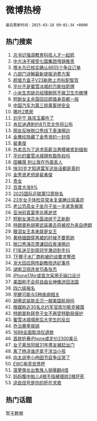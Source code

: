 # 微博热榜

`最后更新时间：2025-03-18 09:01:34 +0800`

## 热门搜索

1. [总书记强调教育科技人才一起抓](https://m.weibo.cn/search?containerid=100103type%3D1%26t%3D10%26q%3D%23%E6%80%BB%E4%B9%A6%E8%AE%B0%E5%BC%BA%E8%B0%83%E6%95%99%E8%82%B2%E7%A7%91%E6%8A%80%E4%BA%BA%E6%89%8D%E4%B8%80%E8%B5%B7%E6%8A%93%23&stream_entry_id=51&isnewpage=1&extparam=seat%3D1%26filter_type%3Drealtimehot%26q%3D%2523%25E6%2580%25BB%25E4%25B9%25A6%25E8%25AE%25B0%25E5%25BC%25BA%25E8%25B0%2583%25E6%2595%2599%25E8%2582%25B2%25E7%25A7%2591%25E6%258A%2580%25E4%25BA%25BA%25E6%2589%258D%25E4%25B8%2580%25E8%25B5%25B7%25E6%258A%2593%2523%26dgr%3D0%26stream_entry_id%3D51%26cate%3D10103%26pos%3D0%26c_type%3D51%26display_time%3D1742259692%26pre_seqid%3D174225969257603202240122)
1. [中方决不接受七国集团甩锅推责](https://m.weibo.cn/search?containerid=100103type%3D1%26t%3D10%26q%3D%23%E4%B8%AD%E6%96%B9%E5%86%B3%E4%B8%8D%E6%8E%A5%E5%8F%97%E4%B8%83%E5%9B%BD%E9%9B%86%E5%9B%A2%E7%94%A9%E9%94%85%E6%8E%A8%E8%B4%A3%23&stream_entry_id=31&isnewpage=1&extparam=seat%3D1%26stream_entry_id%3D31%26flag%3D2%26lcate%3D5001%26pos%3D0%26filter_type%3Drealtimehot%26q%3D%2523%25E4%25B8%25AD%25E6%2596%25B9%25E5%2586%25B3%25E4%25B8%258D%25E6%258E%25A5%25E5%258F%2597%25E4%25B8%2583%25E5%259B%25BD%25E9%259B%2586%25E5%259B%25A2%25E7%2594%25A9%25E9%2594%2585%25E6%258E%25A8%25E8%25B4%25A3%2523%26c_type%3D31%26realpos%3D1%26band_rank%3D1%26cate%3D5001%26dgr%3D0%26display_time%3D1742259692%26pre_seqid%3D174225969257603202240122)
1. [啄木鸟已核实确认8655个争议订单](https://m.weibo.cn/search?containerid=100103type%3D1%26t%3D10%26q%3D%23%E5%95%84%E6%9C%A8%E9%B8%9F%E5%B7%B2%E6%A0%B8%E5%AE%9E%E7%A1%AE%E8%AE%A48655%E4%B8%AA%E4%BA%89%E8%AE%AE%E8%AE%A2%E5%8D%95%23&stream_entry_id=31&isnewpage=1&extparam=seat%3D1%26stream_entry_id%3D31%26flag%3D1%26lcate%3D5001%26pos%3D1%26filter_type%3Drealtimehot%26q%3D%2523%25E5%2595%2584%25E6%259C%25A8%25E9%25B8%259F%25E5%25B7%25B2%25E6%25A0%25B8%25E5%25AE%259E%25E7%25A1%25AE%25E8%25AE%25A48655%25E4%25B8%25AA%25E4%25BA%2589%25E8%25AE%25AE%25E8%25AE%25A2%25E5%258D%2595%2523%26c_type%3D31%26realpos%3D2%26band_rank%3D2%26cate%3D5001%26dgr%3D0%26display_time%3D1742259692%26pre_seqid%3D174225969257603202240122)
1. [六部门详解最新提振消费方案](https://m.weibo.cn/search?containerid=100103type%3D1%26t%3D10%26q%3D%23%E5%85%AD%E9%83%A8%E9%97%A8%E8%AF%A6%E8%A7%A3%E6%9C%80%E6%96%B0%E6%8F%90%E6%8C%AF%E6%B6%88%E8%B4%B9%E6%96%B9%E6%A1%88%23&stream_entry_id=31&isnewpage=1&extparam=seat%3D1%26stream_entry_id%3D31%26flag%3D0%26lcate%3D5001%26pos%3D2%26filter_type%3Drealtimehot%26q%3D%2523%25E5%2585%25AD%25E9%2583%25A8%25E9%2597%25A8%25E8%25AF%25A6%25E8%25A7%25A3%25E6%259C%2580%25E6%2596%25B0%25E6%258F%2590%25E6%258C%25AF%25E6%25B6%2588%25E8%25B4%25B9%25E6%2596%25B9%25E6%25A1%2588%2523%26c_type%3D31%26realpos%3D3%26band_rank%3D3%26cate%3D5001%26dgr%3D0%26display_time%3D1742259692%26pre_seqid%3D174225969257603202240122)
1. [颜值方盒子V23新款上市标配智驾](https://m.weibo.cn/search?containerid=100103type%3D1%26t%3D10%26q%3D%23%E9%A2%9C%E5%80%BC%E6%96%B9%E7%9B%92%E5%AD%90V23%E6%96%B0%E6%AC%BE%E4%B8%8A%E5%B8%82%E6%A0%87%E9%85%8D%E6%99%BA%E9%A9%BE%23&stream_entry_id=31&isnewpage=1&extparam=seat%3D1%26topic_ad%3D1%26stream_entry_id%3D31%26is_ad_pos%3D1%26lcate%3D5001%26pos%3D3%26filter_type%3Drealtimehot%26q%3D%2523%25E9%25A2%259C%25E5%2580%25BC%25E6%2596%25B9%25E7%259B%2592%25E5%25AD%2590V23%25E6%2596%25B0%25E6%25AC%25BE%25E4%25B8%258A%25E5%25B8%2582%25E6%25A0%2587%25E9%2585%258D%25E6%2599%25BA%25E9%25A9%25BE%2523%26dgr%3D0%26band_rank%3D4%26adid%3D279319%26cate%3D5001%26c_type%3D31%26display_time%3D1742259692%26pre_seqid%3D174225969257603202240122)
1. [平价不是蜜雪冰城的万能挡箭牌](https://m.weibo.cn/search?containerid=100103type%3D1%26t%3D10%26q%3D%23%E5%B9%B3%E4%BB%B7%E4%B8%8D%E6%98%AF%E8%9C%9C%E9%9B%AA%E5%86%B0%E5%9F%8E%E7%9A%84%E4%B8%87%E8%83%BD%E6%8C%A1%E7%AE%AD%E7%89%8C%23&stream_entry_id=31&isnewpage=1&extparam=seat%3D1%26stream_entry_id%3D31%26flag%3D0%26lcate%3D5001%26pos%3D4%26filter_type%3Drealtimehot%26q%3D%2523%25E5%25B9%25B3%25E4%25BB%25B7%25E4%25B8%258D%25E6%2598%25AF%25E8%259C%259C%25E9%259B%25AA%25E5%2586%25B0%25E5%259F%258E%25E7%259A%2584%25E4%25B8%2587%25E8%2583%25BD%25E6%258C%25A1%25E7%25AE%25AD%25E7%2589%258C%2523%26c_type%3D31%26realpos%3D4%26band_rank%3D4%26cate%3D5001%26dgr%3D0%26display_time%3D1742259692%26pre_seqid%3D174225969257603202240122)
1. [小米生态链总经理删除不做卫生巾微博](https://m.weibo.cn/search?containerid=100103type%3D1%26t%3D10%26q%3D%23%E5%B0%8F%E7%B1%B3%E7%94%9F%E6%80%81%E9%93%BE%E6%80%BB%E7%BB%8F%E7%90%86%E5%88%A0%E9%99%A4%E4%B8%8D%E5%81%9A%E5%8D%AB%E7%94%9F%E5%B7%BE%E5%BE%AE%E5%8D%9A%23&stream_entry_id=31&isnewpage=1&extparam=seat%3D1%26stream_entry_id%3D31%26flag%3D1%26lcate%3D5001%26pos%3D5%26filter_type%3Drealtimehot%26q%3D%2523%25E5%25B0%258F%25E7%25B1%25B3%25E7%2594%259F%25E6%2580%2581%25E9%2593%25BE%25E6%2580%25BB%25E7%25BB%258F%25E7%2590%2586%25E5%2588%25A0%25E9%2599%25A4%25E4%25B8%258D%25E5%2581%259A%25E5%258D%25AB%25E7%2594%259F%25E5%25B7%25BE%25E5%25BE%25AE%25E5%258D%259A%2523%26c_type%3D31%26realpos%3D5%26band_rank%3D5%26cate%3D5001%26dgr%3D0%26display_time%3D1742259692%26pre_seqid%3D174225969257603202240122)
1. [短剧女主余茵回应颜值身高都一般](https://m.weibo.cn/search?containerid=100103type%3D1%26t%3D10%26q%3D%23%E7%9F%AD%E5%89%A7%E5%A5%B3%E4%B8%BB%E4%BD%99%E8%8C%B5%E5%9B%9E%E5%BA%94%E9%A2%9C%E5%80%BC%E8%BA%AB%E9%AB%98%E9%83%BD%E4%B8%80%E8%88%AC%23&stream_entry_id=31&isnewpage=1&extparam=seat%3D1%26stream_entry_id%3D31%26flag%3D0%26lcate%3D5001%26pos%3D6%26filter_type%3Drealtimehot%26q%3D%2523%25E7%259F%25AD%25E5%2589%25A7%25E5%25A5%25B3%25E4%25B8%25BB%25E4%25BD%2599%25E8%258C%25B5%25E5%259B%259E%25E5%25BA%2594%25E9%25A2%259C%25E5%2580%25BC%25E8%25BA%25AB%25E9%25AB%2598%25E9%2583%25BD%25E4%25B8%2580%25E8%2588%25AC%2523%26c_type%3D31%26realpos%3D6%26band_rank%3D6%26cate%3D5001%26dgr%3D0%26display_time%3D1742259692%26pre_seqid%3D174225969257603202240122)
1. [中国汽车为第三排乘客拼安全](https://m.weibo.cn/search?containerid=100103type%3D1%26t%3D10%26q%3D%23%E4%B8%AD%E5%9B%BD%E6%B1%BD%E8%BD%A6%E4%B8%BA%E7%AC%AC%E4%B8%89%E6%8E%92%E4%B9%98%E5%AE%A2%E6%8B%BC%E5%AE%89%E5%85%A8%23&stream_entry_id=31&isnewpage=1&extparam=seat%3D1%26topic_ad%3D1%26stream_entry_id%3D31%26is_ad_pos%3D1%26lcate%3D5001%26pos%3D7%26filter_type%3Drealtimehot%26q%3D%2523%25E4%25B8%25AD%25E5%259B%25BD%25E6%25B1%25BD%25E8%25BD%25A6%25E4%25B8%25BA%25E7%25AC%25AC%25E4%25B8%2589%25E6%258E%2592%25E4%25B9%2598%25E5%25AE%25A2%25E6%258B%25BC%25E5%25AE%2589%25E5%2585%25A8%2523%26dgr%3D0%26band_rank%3D7%26adid%3D279371%26cate%3D5001%26c_type%3D31%26display_time%3D1742259692%26pre_seqid%3D174225969257603202240122)
1. [哪吒2票房](https://m.weibo.cn/search?containerid=100103type%3D1%26t%3D10%26q%3D%E5%93%AA%E5%90%922%E7%A5%A8%E6%88%BF&stream_entry_id=31&isnewpage=1&extparam=seat%3D1%26stream_entry_id%3D31%26flag%3D1%26lcate%3D5001%26pos%3D8%26filter_type%3Drealtimehot%26q%3D%25E5%2593%25AA%25E5%2590%25922%25E7%25A5%25A8%25E6%2588%25BF%26c_type%3D31%26realpos%3D7%26band_rank%3D7%26cate%3D5001%26dgr%3D0%26display_time%3D1742259692%26pre_seqid%3D174225969257603202240122)
1. [刘宇宁 珠帘玉幕咋了](https://m.weibo.cn/search?containerid=100103type%3D1%26t%3D10%26q%3D%E5%88%98%E5%AE%87%E5%AE%81+%E7%8F%A0%E5%B8%98%E7%8E%89%E5%B9%95%E5%92%8B%E4%BA%86&stream_entry_id=31&isnewpage=1&extparam=seat%3D1%26stream_entry_id%3D31%26flag%3D16%26lcate%3D5001%26pos%3D9%26filter_type%3Drealtimehot%26q%3D%25E5%2588%2598%25E5%25AE%2587%25E5%25AE%2581%2520%25E7%258F%25A0%25E5%25B8%2598%25E7%258E%2589%25E5%25B9%2595%25E5%2592%258B%25E4%25BA%2586%26c_type%3D31%26realpos%3D8%26band_rank%3D8%26cate%3D5001%26dgr%3D0%26display_time%3D1742259692%26pre_seqid%3D174225969257603202240122)
1. [肯尼迪遇刺约8万页文件将公布](https://m.weibo.cn/search?containerid=100103type%3D1%26t%3D10%26q%3D%23%E8%82%AF%E5%B0%BC%E8%BF%AA%E9%81%87%E5%88%BA%E7%BA%A68%E4%B8%87%E9%A1%B5%E6%96%87%E4%BB%B6%E5%B0%86%E5%85%AC%E5%B8%83%23&stream_entry_id=31&isnewpage=1&extparam=seat%3D1%26stream_entry_id%3D31%26flag%3D1%26lcate%3D5001%26pos%3D10%26filter_type%3Drealtimehot%26q%3D%2523%25E8%2582%25AF%25E5%25B0%25BC%25E8%25BF%25AA%25E9%2581%2587%25E5%2588%25BA%25E7%25BA%25A68%25E4%25B8%2587%25E9%25A1%25B5%25E6%2596%2587%25E4%25BB%25B6%25E5%25B0%2586%25E5%2585%25AC%25E5%25B8%2583%2523%26c_type%3D31%26realpos%3D9%26band_rank%3D9%26cate%3D5001%26dgr%3D0%26display_time%3D1742259692%26pre_seqid%3D174225969257603202240122)
1. [网友反映脱口秀线下表演擦边](https://m.weibo.cn/search?containerid=100103type%3D1%26t%3D10%26q%3D%23%E7%BD%91%E5%8F%8B%E5%8F%8D%E6%98%A0%E8%84%B1%E5%8F%A3%E7%A7%80%E7%BA%BF%E4%B8%8B%E8%A1%A8%E6%BC%94%E6%93%A6%E8%BE%B9%23&stream_entry_id=31&isnewpage=1&extparam=seat%3D1%26stream_entry_id%3D31%26flag%3D1%26lcate%3D5001%26pos%3D11%26filter_type%3Drealtimehot%26q%3D%2523%25E7%25BD%2591%25E5%258F%258B%25E5%258F%258D%25E6%2598%25A0%25E8%2584%25B1%25E5%258F%25A3%25E7%25A7%2580%25E7%25BA%25BF%25E4%25B8%258B%25E8%25A1%25A8%25E6%25BC%2594%25E6%2593%25A6%25E8%25BE%25B9%2523%26c_type%3D31%26realpos%3D10%26band_rank%3D10%26cate%3D5001%26dgr%3D0%26display_time%3D1742259692%26pre_seqid%3D174225969257603202240122)
1. [金赛纶隐藏了金秀贤的一封信](https://m.weibo.cn/search?containerid=100103type%3D1%26t%3D10%26q%3D%23%E9%87%91%E8%B5%9B%E7%BA%B6%E9%9A%90%E8%97%8F%E4%BA%86%E9%87%91%E7%A7%80%E8%B4%A4%E7%9A%84%E4%B8%80%E5%B0%81%E4%BF%A1%23&stream_entry_id=31&isnewpage=1&extparam=seat%3D1%26stream_entry_id%3D31%26flag%3D1%26lcate%3D5001%26pos%3D12%26filter_type%3Drealtimehot%26q%3D%2523%25E9%2587%2591%25E8%25B5%259B%25E7%25BA%25B6%25E9%259A%2590%25E8%2597%258F%25E4%25BA%2586%25E9%2587%2591%25E7%25A7%2580%25E8%25B4%25A4%25E7%259A%2584%25E4%25B8%2580%25E5%25B0%2581%25E4%25BF%25A1%2523%26c_type%3D31%26realpos%3D11%26band_rank%3D11%26cate%3D5001%26dgr%3D0%26display_time%3D1742259692%26pre_seqid%3D174225969257603202240122)
1. [裴勇俊](https://m.weibo.cn/search?containerid=100103type%3D1%26t%3D10%26q%3D%E8%A3%B4%E5%8B%87%E4%BF%8A&stream_entry_id=31&isnewpage=1&extparam=seat%3D1%26stream_entry_id%3D31%26flag%3D1%26lcate%3D5001%26pos%3D13%26filter_type%3Drealtimehot%26q%3D%25E8%25A3%25B4%25E5%258B%2587%25E4%25BF%258A%26c_type%3D31%26realpos%3D12%26band_rank%3D12%26cate%3D5001%26dgr%3D0%26display_time%3D1742259692%26pre_seqid%3D174225969257603202240122)
1. [外卖员为了追求高薪当男模被卖到缅甸](https://m.weibo.cn/search?containerid=100103type%3D1%26t%3D10%26q%3D%23%E5%A4%96%E5%8D%96%E5%91%98%E4%B8%BA%E4%BA%86%E8%BF%BD%E6%B1%82%E9%AB%98%E8%96%AA%E5%BD%93%E7%94%B7%E6%A8%A1%E8%A2%AB%E5%8D%96%E5%88%B0%E7%BC%85%E7%94%B8%23&stream_entry_id=31&isnewpage=1&extparam=seat%3D1%26stream_entry_id%3D31%26flag%3D1%26lcate%3D5001%26pos%3D14%26filter_type%3Drealtimehot%26q%3D%2523%25E5%25A4%2596%25E5%258D%2596%25E5%2591%2598%25E4%25B8%25BA%25E4%25BA%2586%25E8%25BF%25BD%25E6%25B1%2582%25E9%25AB%2598%25E8%2596%25AA%25E5%25BD%2593%25E7%2594%25B7%25E6%25A8%25A1%25E8%25A2%25AB%25E5%258D%2596%25E5%2588%25B0%25E7%25BC%2585%25E7%2594%25B8%2523%26c_type%3D31%26realpos%3D13%26band_rank%3D13%26cate%3D5001%26dgr%3D0%26display_time%3D1742259692%26pre_seqid%3D174225969257603202240122)
1. [平价的蜜雪冰城拥有豁免权吗](https://m.weibo.cn/search?containerid=100103type%3D1%26t%3D10%26q%3D%23%E5%B9%B3%E4%BB%B7%E7%9A%84%E8%9C%9C%E9%9B%AA%E5%86%B0%E5%9F%8E%E6%8B%A5%E6%9C%89%E8%B1%81%E5%85%8D%E6%9D%83%E5%90%97%23&stream_entry_id=31&isnewpage=1&extparam=seat%3D1%26stream_entry_id%3D31%26flag%3D0%26lcate%3D5001%26pos%3D15%26filter_type%3Drealtimehot%26q%3D%2523%25E5%25B9%25B3%25E4%25BB%25B7%25E7%259A%2584%25E8%259C%259C%25E9%259B%25AA%25E5%2586%25B0%25E5%259F%258E%25E6%258B%25A5%25E6%259C%2589%25E8%25B1%2581%25E5%2585%258D%25E6%259D%2583%25E5%2590%2597%2523%26c_type%3D31%26realpos%3D14%26band_rank%3D14%26cate%3D5001%26dgr%3D0%26display_time%3D1742259692%26pre_seqid%3D174225969257603202240122)
1. [田曦薇 别让我在外面丢人](https://m.weibo.cn/search?containerid=100103type%3D1%26t%3D10%26q%3D%E7%94%B0%E6%9B%A6%E8%96%87+%E5%88%AB%E8%AE%A9%E6%88%91%E5%9C%A8%E5%A4%96%E9%9D%A2%E4%B8%A2%E4%BA%BA&stream_entry_id=31&isnewpage=1&extparam=seat%3D1%26stream_entry_id%3D31%26flag%3D1%26lcate%3D5001%26pos%3D16%26filter_type%3Drealtimehot%26q%3D%25E7%2594%25B0%25E6%259B%25A6%25E8%2596%2587%2520%25E5%2588%25AB%25E8%25AE%25A9%25E6%2588%2591%25E5%259C%25A8%25E5%25A4%2596%25E9%259D%25A2%25E4%25B8%25A2%25E4%25BA%25BA%26c_type%3D31%26realpos%3D15%26band_rank%3D15%26cate%3D5001%26dgr%3D0%26display_time%3D1742259692%26pre_seqid%3D174225969257603202240122)
1. [快30岁才知道雷军这些话都是真的](https://m.weibo.cn/search?containerid=100103type%3D1%26t%3D10%26q%3D%E5%BF%AB30%E5%B2%81%E6%89%8D%E7%9F%A5%E9%81%93%E9%9B%B7%E5%86%9B%E8%BF%99%E4%BA%9B%E8%AF%9D%E9%83%BD%E6%98%AF%E7%9C%9F%E7%9A%84&stream_entry_id=31&isnewpage=1&extparam=seat%3D1%26stream_entry_id%3D31%26flag%3D1%26lcate%3D5001%26pos%3D17%26filter_type%3Drealtimehot%26q%3D%25E5%25BF%25AB30%25E5%25B2%2581%25E6%2589%258D%25E7%259F%25A5%25E9%2581%2593%25E9%259B%25B7%25E5%2586%259B%25E8%25BF%2599%25E4%25BA%259B%25E8%25AF%259D%25E9%2583%25BD%25E6%2598%25AF%25E7%259C%259F%25E7%259A%2584%26c_type%3D31%26realpos%3D16%26band_rank%3D16%26cate%3D5001%26dgr%3D0%26display_time%3D1742259692%26pre_seqid%3D174225969257603202240122)
1. [金秀贤老师是裴勇俊](https://m.weibo.cn/search?containerid=100103type%3D1%26t%3D10%26q%3D%23%E9%87%91%E7%A7%80%E8%B4%A4%E8%80%81%E5%B8%88%E6%98%AF%E8%A3%B4%E5%8B%87%E4%BF%8A%23&stream_entry_id=31&isnewpage=1&extparam=seat%3D1%26stream_entry_id%3D31%26flag%3D1%26lcate%3D5001%26pos%3D18%26filter_type%3Drealtimehot%26q%3D%2523%25E9%2587%2591%25E7%25A7%2580%25E8%25B4%25A4%25E8%2580%2581%25E5%25B8%2588%25E6%2598%25AF%25E8%25A3%25B4%25E5%258B%2587%25E4%25BF%258A%2523%26c_type%3D31%26realpos%3D17%26band_rank%3D17%26cate%3D5001%26dgr%3D0%26display_time%3D1742259692%26pre_seqid%3D174225969257603202240122)
1. [贵女](https://m.weibo.cn/search?containerid=100103type%3D1%26t%3D10%26q%3D%E8%B4%B5%E5%A5%B3&stream_entry_id=31&isnewpage=1&extparam=seat%3D1%26stream_entry_id%3D31%26flag%3D1%26lcate%3D5001%26pos%3D19%26filter_type%3Drealtimehot%26q%3D%25E8%25B4%25B5%25E5%25A5%25B3%26c_type%3D31%26realpos%3D18%26band_rank%3D18%26cate%3D5001%26dgr%3D0%26display_time%3D1742259692%26pre_seqid%3D174225969257603202240122)
1. [百度大涨9%](https://m.weibo.cn/search?containerid=100103type%3D1%26t%3D10%26q%3D%23%E7%99%BE%E5%BA%A6%E5%A4%A7%E6%B6%A89%25%23&stream_entry_id=31&isnewpage=1&extparam=seat%3D1%26stream_entry_id%3D31%26flag%3D1%26lcate%3D5001%26pos%3D20%26filter_type%3Drealtimehot%26q%3D%2523%25E7%2599%25BE%25E5%25BA%25A6%25E5%25A4%25A7%25E6%25B6%25A89%2525%2523%26c_type%3D31%26realpos%3D19%26band_rank%3D19%26cate%3D5001%26dgr%3D0%26display_time%3D1742259692%26pre_seqid%3D174225969257603202240122)
1. [2025国际乒联第12周排名](https://m.weibo.cn/search?containerid=100103type%3D1%26t%3D10%26q%3D%232025%E5%9B%BD%E9%99%85%E4%B9%92%E8%81%94%E7%AC%AC12%E5%91%A8%E6%8E%92%E5%90%8D%23&stream_entry_id=31&isnewpage=1&extparam=seat%3D1%26stream_entry_id%3D31%26flag%3D1%26lcate%3D5001%26pos%3D21%26filter_type%3Drealtimehot%26q%3D%25232025%25E5%259B%25BD%25E9%2599%2585%25E4%25B9%2592%25E8%2581%2594%25E7%25AC%25AC12%25E5%2591%25A8%25E6%258E%2592%25E5%2590%258D%2523%26c_type%3D31%26realpos%3D20%26band_rank%3D20%26cate%3D5001%26dgr%3D0%26display_time%3D1742259692%26pre_seqid%3D174225969257603202240122)
1. [23岁女子体检异常未复查确诊尿毒症](https://m.weibo.cn/search?containerid=100103type%3D1%26t%3D10%26q%3D%2323%E5%B2%81%E5%A5%B3%E5%AD%90%E4%BD%93%E6%A3%80%E5%BC%82%E5%B8%B8%E6%9C%AA%E5%A4%8D%E6%9F%A5%E7%A1%AE%E8%AF%8A%E5%B0%BF%E6%AF%92%E7%97%87%23&stream_entry_id=31&isnewpage=1&extparam=seat%3D1%26stream_entry_id%3D31%26flag%3D0%26lcate%3D5001%26pos%3D22%26filter_type%3Drealtimehot%26q%3D%252323%25E5%25B2%2581%25E5%25A5%25B3%25E5%25AD%2590%25E4%25BD%2593%25E6%25A3%2580%25E5%25BC%2582%25E5%25B8%25B8%25E6%259C%25AA%25E5%25A4%258D%25E6%259F%25A5%25E7%25A1%25AE%25E8%25AF%258A%25E5%25B0%25BF%25E6%25AF%2592%25E7%2597%2587%2523%26c_type%3D31%26realpos%3D21%26band_rank%3D21%26cate%3D5001%26dgr%3D0%26display_time%3D1742259692%26pre_seqid%3D174225969257603202240122)
1. [老公恐高女子坐月子坐一半紧急搬家](https://m.weibo.cn/search?containerid=100103type%3D1%26t%3D10%26q%3D%23%E8%80%81%E5%85%AC%E6%81%90%E9%AB%98%E5%A5%B3%E5%AD%90%E5%9D%90%E6%9C%88%E5%AD%90%E5%9D%90%E4%B8%80%E5%8D%8A%E7%B4%A7%E6%80%A5%E6%90%AC%E5%AE%B6%23&stream_entry_id=31&isnewpage=1&extparam=seat%3D1%26stream_entry_id%3D31%26flag%3D0%26lcate%3D5001%26pos%3D23%26filter_type%3Drealtimehot%26q%3D%2523%25E8%2580%2581%25E5%2585%25AC%25E6%2581%2590%25E9%25AB%2598%25E5%25A5%25B3%25E5%25AD%2590%25E5%259D%2590%25E6%259C%2588%25E5%25AD%2590%25E5%259D%2590%25E4%25B8%2580%25E5%258D%258A%25E7%25B4%25A7%25E6%2580%25A5%25E6%2590%25AC%25E5%25AE%25B6%2523%26c_type%3D31%26realpos%3D22%26band_rank%3D22%26cate%3D5001%26dgr%3D0%26display_time%3D1742259692%26pre_seqid%3D174225969257603202240122)
1. [亚洲前首富李兆基逝世](https://m.weibo.cn/search?containerid=100103type%3D1%26t%3D10%26q%3D%23%E4%BA%9A%E6%B4%B2%E5%89%8D%E9%A6%96%E5%AF%8C%E6%9D%8E%E5%85%86%E5%9F%BA%E9%80%9D%E4%B8%96%23&stream_entry_id=31&isnewpage=1&extparam=seat%3D1%26stream_entry_id%3D31%26flag%3D0%26lcate%3D5001%26pos%3D24%26filter_type%3Drealtimehot%26q%3D%2523%25E4%25BA%259A%25E6%25B4%25B2%25E5%2589%258D%25E9%25A6%2596%25E5%25AF%258C%25E6%259D%258E%25E5%2585%2586%25E5%259F%25BA%25E9%2580%259D%25E4%25B8%2596%2523%26c_type%3D31%26realpos%3D23%26band_rank%3D23%26cate%3D5001%26dgr%3D0%26display_time%3D1742259692%26pre_seqid%3D174225969257603202240122)
1. [短剧女演员余茵进组于正新剧](https://m.weibo.cn/search?containerid=100103type%3D1%26t%3D10%26q%3D%23%E7%9F%AD%E5%89%A7%E5%A5%B3%E6%BC%94%E5%91%98%E4%BD%99%E8%8C%B5%E8%BF%9B%E7%BB%84%E4%BA%8E%E6%AD%A3%E6%96%B0%E5%89%A7%23&stream_entry_id=31&isnewpage=1&extparam=seat%3D1%26stream_entry_id%3D31%26flag%3D1%26lcate%3D5001%26pos%3D25%26filter_type%3Drealtimehot%26q%3D%2523%25E7%259F%25AD%25E5%2589%25A7%25E5%25A5%25B3%25E6%25BC%2594%25E5%2591%2598%25E4%25BD%2599%25E8%258C%25B5%25E8%25BF%259B%25E7%25BB%2584%25E4%25BA%258E%25E6%25AD%25A3%25E6%2596%25B0%25E5%2589%25A7%2523%26c_type%3D31%26realpos%3D24%26band_rank%3D24%26cate%3D5001%26dgr%3D0%26display_time%3D1742259692%26pre_seqid%3D174225969257603202240122)
1. [特朗普称胡塞武装袭击将被视为来自伊朗](https://m.weibo.cn/search?containerid=100103type%3D1%26t%3D10%26q%3D%23%E7%89%B9%E6%9C%97%E6%99%AE%E7%A7%B0%E8%83%A1%E5%A1%9E%E6%AD%A6%E8%A3%85%E8%A2%AD%E5%87%BB%E5%B0%86%E8%A2%AB%E8%A7%86%E4%B8%BA%E6%9D%A5%E8%87%AA%E4%BC%8A%E6%9C%97%23&stream_entry_id=31&isnewpage=1&extparam=seat%3D1%26stream_entry_id%3D31%26flag%3D1%26lcate%3D5001%26pos%3D26%26filter_type%3Drealtimehot%26q%3D%2523%25E7%2589%25B9%25E6%259C%2597%25E6%2599%25AE%25E7%25A7%25B0%25E8%2583%25A1%25E5%25A1%259E%25E6%25AD%25A6%25E8%25A3%2585%25E8%25A2%25AD%25E5%2587%25BB%25E5%25B0%2586%25E8%25A2%25AB%25E8%25A7%2586%25E4%25B8%25BA%25E6%259D%25A5%25E8%2587%25AA%25E4%25BC%258A%25E6%259C%2597%2523%26c_type%3D31%26realpos%3D25%26band_rank%3D25%26cate%3D5001%26dgr%3D0%26display_time%3D1742259692%26pre_seqid%3D174225969257603202240122)
1. [眼泪女王本来就是女王](https://m.weibo.cn/search?containerid=100103type%3D1%26t%3D10%26q%3D%23%E7%9C%BC%E6%B3%AA%E5%A5%B3%E7%8E%8B%E6%9C%AC%E6%9D%A5%E5%B0%B1%E6%98%AF%E5%A5%B3%E7%8E%8B%23&stream_entry_id=31&isnewpage=1&extparam=seat%3D1%26stream_entry_id%3D31%26flag%3D1%26lcate%3D5001%26pos%3D27%26filter_type%3Drealtimehot%26q%3D%2523%25E7%259C%25BC%25E6%25B3%25AA%25E5%25A5%25B3%25E7%258E%258B%25E6%259C%25AC%25E6%259D%25A5%25E5%25B0%25B1%25E6%2598%25AF%25E5%25A5%25B3%25E7%258E%258B%2523%26c_type%3D31%26realpos%3D26%26band_rank%3D26%26cate%3D5001%26dgr%3D0%26display_time%3D1742259692%26pre_seqid%3D174225969257603202240122)
1. [黄杨钿甜穿黑裙的时候不要惹她](https://m.weibo.cn/search?containerid=100103type%3D1%26t%3D10%26q%3D%E9%BB%84%E6%9D%A8%E9%92%BF%E7%94%9C%E7%A9%BF%E9%BB%91%E8%A3%99%E7%9A%84%E6%97%B6%E5%80%99%E4%B8%8D%E8%A6%81%E6%83%B9%E5%A5%B9&stream_entry_id=31&isnewpage=1&extparam=seat%3D1%26stream_entry_id%3D31%26flag%3D1%26lcate%3D5001%26pos%3D28%26filter_type%3Drealtimehot%26q%3D%25E9%25BB%2584%25E6%259D%25A8%25E9%2592%25BF%25E7%2594%259C%25E7%25A9%25BF%25E9%25BB%2591%25E8%25A3%2599%25E7%259A%2584%25E6%2597%25B6%25E5%2580%2599%25E4%25B8%258D%25E8%25A6%2581%25E6%2583%25B9%25E5%25A5%25B9%26c_type%3D31%26realpos%3D27%26band_rank%3D27%26cate%3D5001%26dgr%3D0%26display_time%3D1742259692%26pre_seqid%3D174225969257603202240122)
1. [脱口秀演员萧谦回应表演擦边](https://m.weibo.cn/search?containerid=100103type%3D1%26t%3D10%26q%3D%23%E8%84%B1%E5%8F%A3%E7%A7%80%E6%BC%94%E5%91%98%E8%90%A7%E8%B0%A6%E5%9B%9E%E5%BA%94%E8%A1%A8%E6%BC%94%E6%93%A6%E8%BE%B9%23&stream_entry_id=31&isnewpage=1&extparam=seat%3D1%26stream_entry_id%3D31%26flag%3D1%26lcate%3D5001%26pos%3D29%26filter_type%3Drealtimehot%26q%3D%2523%25E8%2584%25B1%25E5%258F%25A3%25E7%25A7%2580%25E6%25BC%2594%25E5%2591%2598%25E8%2590%25A7%25E8%25B0%25A6%25E5%259B%259E%25E5%25BA%2594%25E8%25A1%25A8%25E6%25BC%2594%25E6%2593%25A6%25E8%25BE%25B9%2523%26c_type%3D31%26realpos%3D28%26band_rank%3D28%26cate%3D5001%26dgr%3D0%26display_time%3D1742259692%26pre_seqid%3D174225969257603202240122)
1. [F1车迷见到周冠宇激动到手抖](https://m.weibo.cn/search?containerid=100103type%3D1%26t%3D10%26q%3D%23F1%E8%BD%A6%E8%BF%B7%E8%A7%81%E5%88%B0%E5%91%A8%E5%86%A0%E5%AE%87%E6%BF%80%E5%8A%A8%E5%88%B0%E6%89%8B%E6%8A%96%23&stream_entry_id=31&isnewpage=1&extparam=seat%3D1%26stream_entry_id%3D31%26flag%3D1%26lcate%3D5001%26pos%3D30%26filter_type%3Drealtimehot%26q%3D%2523F1%25E8%25BD%25A6%25E8%25BF%25B7%25E8%25A7%2581%25E5%2588%25B0%25E5%2591%25A8%25E5%2586%25A0%25E5%25AE%2587%25E6%25BF%2580%25E5%258A%25A8%25E5%2588%25B0%25E6%2589%258B%25E6%258A%2596%2523%26c_type%3D31%26realpos%3D29%26band_rank%3D29%26cate%3D5001%26dgr%3D0%26display_time%3D1742259692%26pre_seqid%3D174225969257603202240122)
1. [TF椰子水厂商称被约谈要求整改](https://m.weibo.cn/search?containerid=100103type%3D1%26t%3D10%26q%3D%23TF%E6%A4%B0%E5%AD%90%E6%B0%B4%E5%8E%82%E5%95%86%E7%A7%B0%E8%A2%AB%E7%BA%A6%E8%B0%88%E8%A6%81%E6%B1%82%E6%95%B4%E6%94%B9%23&stream_entry_id=31&isnewpage=1&extparam=seat%3D1%26stream_entry_id%3D31%26flag%3D0%26lcate%3D5001%26pos%3D31%26filter_type%3Drealtimehot%26q%3D%2523TF%25E6%25A4%25B0%25E5%25AD%2590%25E6%25B0%25B4%25E5%258E%2582%25E5%2595%2586%25E7%25A7%25B0%25E8%25A2%25AB%25E7%25BA%25A6%25E8%25B0%2588%25E8%25A6%2581%25E6%25B1%2582%25E6%2595%25B4%25E6%2594%25B9%2523%26c_type%3D31%26realpos%3D30%26band_rank%3D30%26cate%3D5001%26dgr%3D0%26display_time%3D1742259692%26pre_seqid%3D174225969257603202240122)
1. [浙大回应网传副教授选妃事件](https://m.weibo.cn/search?containerid=100103type%3D1%26t%3D10%26q%3D%23%E6%B5%99%E5%A4%A7%E5%9B%9E%E5%BA%94%E7%BD%91%E4%BC%A0%E5%89%AF%E6%95%99%E6%8E%88%E9%80%89%E5%A6%83%E4%BA%8B%E4%BB%B6%23&stream_entry_id=31&isnewpage=1&extparam=seat%3D1%26stream_entry_id%3D31%26flag%3D0%26lcate%3D5001%26pos%3D32%26filter_type%3Drealtimehot%26q%3D%2523%25E6%25B5%2599%25E5%25A4%25A7%25E5%259B%259E%25E5%25BA%2594%25E7%25BD%2591%25E4%25BC%25A0%25E5%2589%25AF%25E6%2595%2599%25E6%258E%2588%25E9%2580%2589%25E5%25A6%2583%25E4%25BA%258B%25E4%25BB%25B6%2523%26c_type%3D31%26realpos%3D31%26band_rank%3D31%26cate%3D5001%26dgr%3D0%26display_time%3D1742259692%26pre_seqid%3D174225969257603202240122)
1. [湖南卫视连发15条张杰](https://m.weibo.cn/search?containerid=100103type%3D1%26t%3D10%26q%3D%23%E6%B9%96%E5%8D%97%E5%8D%AB%E8%A7%86%E8%BF%9E%E5%8F%9115%E6%9D%A1%E5%BC%A0%E6%9D%B0%23&stream_entry_id=31&isnewpage=1&extparam=seat%3D1%26stream_entry_id%3D31%26flag%3D0%26lcate%3D5001%26pos%3D33%26filter_type%3Drealtimehot%26q%3D%2523%25E6%25B9%2596%25E5%258D%2597%25E5%258D%25AB%25E8%25A7%2586%25E8%25BF%259E%25E5%258F%259115%25E6%259D%25A1%25E5%25BC%25A0%25E6%259D%25B0%2523%26c_type%3D31%26realpos%3D32%26band_rank%3D32%26cate%3D5001%26dgr%3D0%26display_time%3D1742259692%26pre_seqid%3D174225969257603202240122)
1. [iPhone17Air或首次采用无端口设计](https://m.weibo.cn/search?containerid=100103type%3D1%26t%3D10%26q%3D%23iPhone17Air%E6%88%96%E9%A6%96%E6%AC%A1%E9%87%87%E7%94%A8%E6%97%A0%E7%AB%AF%E5%8F%A3%E8%AE%BE%E8%AE%A1%23&stream_entry_id=31&isnewpage=1&extparam=seat%3D1%26stream_entry_id%3D31%26flag%3D0%26lcate%3D5001%26pos%3D34%26filter_type%3Drealtimehot%26q%3D%2523iPhone17Air%25E6%2588%2596%25E9%25A6%2596%25E6%25AC%25A1%25E9%2587%2587%25E7%2594%25A8%25E6%2597%25A0%25E7%25AB%25AF%25E5%258F%25A3%25E8%25AE%25BE%25E8%25AE%25A1%2523%26c_type%3D31%26realpos%3D33%26band_rank%3D33%26cate%3D5001%26dgr%3D0%26display_time%3D1742259692%26pre_seqid%3D174225969257603202240122)
1. [美国称不会将自由女神像送回法国](https://m.weibo.cn/search?containerid=100103type%3D1%26t%3D10%26q%3D%23%E7%BE%8E%E5%9B%BD%E7%A7%B0%E4%B8%8D%E4%BC%9A%E5%B0%86%E8%87%AA%E7%94%B1%E5%A5%B3%E7%A5%9E%E5%83%8F%E9%80%81%E5%9B%9E%E6%B3%95%E5%9B%BD%23&stream_entry_id=31&isnewpage=1&extparam=seat%3D1%26stream_entry_id%3D31%26flag%3D1%26lcate%3D5001%26pos%3D35%26filter_type%3Drealtimehot%26q%3D%2523%25E7%25BE%258E%25E5%259B%25BD%25E7%25A7%25B0%25E4%25B8%258D%25E4%25BC%259A%25E5%25B0%2586%25E8%2587%25AA%25E7%2594%25B1%25E5%25A5%25B3%25E7%25A5%259E%25E5%2583%258F%25E9%2580%2581%25E5%259B%259E%25E6%25B3%2595%25E5%259B%25BD%2523%26c_type%3D31%26realpos%3D34%26band_rank%3D34%26cate%3D5001%26dgr%3D0%26display_time%3D1742259692%26pre_seqid%3D174225969257603202240122)
1. [四六级报名](https://m.weibo.cn/search?containerid=100103type%3D1%26t%3D10%26q%3D%E5%9B%9B%E5%85%AD%E7%BA%A7%E6%8A%A5%E5%90%8D&stream_entry_id=31&isnewpage=1&extparam=seat%3D1%26stream_entry_id%3D31%26flag%3D1%26lcate%3D5001%26pos%3D36%26filter_type%3Drealtimehot%26q%3D%25E5%259B%259B%25E5%2585%25AD%25E7%25BA%25A7%25E6%258A%25A5%25E5%2590%258D%26c_type%3D31%26realpos%3D35%26band_rank%3D35%26cate%3D5001%26dgr%3D0%26display_time%3D1742259692%26pre_seqid%3D174225969257603202240122)
1. [早醒可能与5种疾病相关](https://m.weibo.cn/search?containerid=100103type%3D1%26t%3D10%26q%3D%23%E6%97%A9%E9%86%92%E5%8F%AF%E8%83%BD%E4%B8%8E5%E7%A7%8D%E7%96%BE%E7%97%85%E7%9B%B8%E5%85%B3%23&stream_entry_id=31&isnewpage=1&extparam=seat%3D1%26stream_entry_id%3D31%26flag%3D0%26lcate%3D5001%26pos%3D37%26filter_type%3Drealtimehot%26q%3D%2523%25E6%2597%25A9%25E9%2586%2592%25E5%258F%25AF%25E8%2583%25BD%25E4%25B8%258E5%25E7%25A7%258D%25E7%2596%25BE%25E7%2597%2585%25E7%259B%25B8%25E5%2585%25B3%2523%26c_type%3D31%26realpos%3D36%26band_rank%3D36%26cate%3D5001%26dgr%3D0%26display_time%3D1742259692%26pre_seqid%3D174225969257603202240122)
1. [胡塞武装能击沉一艘美国航母吗](https://m.weibo.cn/search?containerid=100103type%3D1%26t%3D10%26q%3D%23%E8%83%A1%E5%A1%9E%E6%AD%A6%E8%A3%85%E8%83%BD%E5%87%BB%E6%B2%89%E4%B8%80%E8%89%98%E7%BE%8E%E5%9B%BD%E8%88%AA%E6%AF%8D%E5%90%97%23&stream_entry_id=31&isnewpage=1&extparam=seat%3D1%26stream_entry_id%3D31%26flag%3D1%26lcate%3D5001%26pos%3D38%26filter_type%3Drealtimehot%26q%3D%2523%25E8%2583%25A1%25E5%25A1%259E%25E6%25AD%25A6%25E8%25A3%2585%25E8%2583%25BD%25E5%2587%25BB%25E6%25B2%2589%25E4%25B8%2580%25E8%2589%2598%25E7%25BE%258E%25E5%259B%25BD%25E8%2588%25AA%25E6%25AF%258D%25E5%2590%2597%2523%26c_type%3D31%26realpos%3D37%26band_rank%3D37%26cate%3D5001%26dgr%3D0%26display_time%3D1742259692%26pre_seqid%3D174225969257603202240122)
1. [俄媒称近30名北约军官库尔斯克被围](https://m.weibo.cn/search?containerid=100103type%3D1%26t%3D10%26q%3D%23%E4%BF%84%E5%AA%92%E7%A7%B0%E8%BF%9130%E5%90%8D%E5%8C%97%E7%BA%A6%E5%86%9B%E5%AE%98%E5%BA%93%E5%B0%94%E6%96%AF%E5%85%8B%E8%A2%AB%E5%9B%B4%23&stream_entry_id=31&isnewpage=1&extparam=seat%3D1%26stream_entry_id%3D31%26flag%3D1%26lcate%3D5001%26pos%3D39%26filter_type%3Drealtimehot%26q%3D%2523%25E4%25BF%2584%25E5%25AA%2592%25E7%25A7%25B0%25E8%25BF%259130%25E5%2590%258D%25E5%258C%2597%25E7%25BA%25A6%25E5%2586%259B%25E5%25AE%2598%25E5%25BA%2593%25E5%25B0%2594%25E6%2596%25AF%25E5%2585%258B%25E8%25A2%25AB%25E5%259B%25B4%2523%26c_type%3D31%26realpos%3D38%26band_rank%3D38%26cate%3D5001%26dgr%3D0%26display_time%3D1742259692%26pre_seqid%3D174225969257603202240122)
1. [特朗普称拜登子女不再受特勤局保护](https://m.weibo.cn/search?containerid=100103type%3D1%26t%3D10%26q%3D%23%E7%89%B9%E6%9C%97%E6%99%AE%E7%A7%B0%E6%8B%9C%E7%99%BB%E5%AD%90%E5%A5%B3%E4%B8%8D%E5%86%8D%E5%8F%97%E7%89%B9%E5%8B%A4%E5%B1%80%E4%BF%9D%E6%8A%A4%23&stream_entry_id=31&isnewpage=1&extparam=seat%3D1%26stream_entry_id%3D31%26flag%3D1%26lcate%3D5001%26pos%3D40%26filter_type%3Drealtimehot%26q%3D%2523%25E7%2589%25B9%25E6%259C%2597%25E6%2599%25AE%25E7%25A7%25B0%25E6%258B%259C%25E7%2599%25BB%25E5%25AD%2590%25E5%25A5%25B3%25E4%25B8%258D%25E5%2586%258D%25E5%258F%2597%25E7%2589%25B9%25E5%258B%25A4%25E5%25B1%2580%25E4%25BF%259D%25E6%258A%25A4%2523%26c_type%3D31%26realpos%3D39%26band_rank%3D39%26cate%3D5001%26dgr%3D0%26display_time%3D1742259692%26pre_seqid%3D174225969257603202240122)
1. [蜜雪冰城塌房后大学生的反应](https://m.weibo.cn/search?containerid=100103type%3D1%26t%3D10%26q%3D%E8%9C%9C%E9%9B%AA%E5%86%B0%E5%9F%8E%E5%A1%8C%E6%88%BF%E5%90%8E%E5%A4%A7%E5%AD%A6%E7%94%9F%E7%9A%84%E5%8F%8D%E5%BA%94&stream_entry_id=31&isnewpage=1&extparam=seat%3D1%26stream_entry_id%3D31%26flag%3D0%26lcate%3D5001%26pos%3D41%26filter_type%3Drealtimehot%26q%3D%25E8%259C%259C%25E9%259B%25AA%25E5%2586%25B0%25E5%259F%258E%25E5%25A1%258C%25E6%2588%25BF%25E5%2590%258E%25E5%25A4%25A7%25E5%25AD%25A6%25E7%2594%259F%25E7%259A%2584%25E5%258F%258D%25E5%25BA%2594%26c_type%3D31%26realpos%3D40%26band_rank%3D40%26cate%3D5001%26dgr%3D0%26display_time%3D1742259692%26pre_seqid%3D174225969257603202240122)
1. [乔治赛季报销](https://m.weibo.cn/search?containerid=100103type%3D1%26t%3D10%26q%3D%23%E4%B9%94%E6%B2%BB%E8%B5%9B%E5%AD%A3%E6%8A%A5%E9%94%80%23&stream_entry_id=31&isnewpage=1&extparam=seat%3D1%26stream_entry_id%3D31%26flag%3D1%26lcate%3D5001%26pos%3D42%26filter_type%3Drealtimehot%26q%3D%2523%25E4%25B9%2594%25E6%25B2%25BB%25E8%25B5%259B%25E5%25AD%25A3%25E6%258A%25A5%25E9%2594%2580%2523%26c_type%3D31%26realpos%3D41%26band_rank%3D41%26cate%3D5001%26dgr%3D0%26display_time%3D1742259692%26pre_seqid%3D174225969257603202240122)
1. [1688全面取消仅退款](https://m.weibo.cn/search?containerid=100103type%3D1%26t%3D10%26q%3D%231688%E5%85%A8%E9%9D%A2%E5%8F%96%E6%B6%88%E4%BB%85%E9%80%80%E6%AC%BE%23&stream_entry_id=31&isnewpage=1&extparam=seat%3D1%26stream_entry_id%3D31%26flag%3D0%26lcate%3D5001%26pos%3D43%26filter_type%3Drealtimehot%26q%3D%25231688%25E5%2585%25A8%25E9%259D%25A2%25E5%258F%2596%25E6%25B6%2588%25E4%25BB%2585%25E9%2580%2580%25E6%25AC%25BE%2523%26c_type%3D31%26realpos%3D42%26band_rank%3D42%26cate%3D5001%26dgr%3D0%26display_time%3D1742259692%26pre_seqid%3D174225969257603202240122)
1. [首款折叠iPhone或定价2300美元](https://m.weibo.cn/search?containerid=100103type%3D1%26t%3D10%26q%3D%23%E9%A6%96%E6%AC%BE%E6%8A%98%E5%8F%A0iPhone%E6%88%96%E5%AE%9A%E4%BB%B72300%E7%BE%8E%E5%85%83%23&stream_entry_id=31&isnewpage=1&extparam=seat%3D1%26stream_entry_id%3D31%26flag%3D1%26lcate%3D5001%26pos%3D44%26filter_type%3Drealtimehot%26q%3D%2523%25E9%25A6%2596%25E6%25AC%25BE%25E6%258A%2598%25E5%258F%25A0iPhone%25E6%2588%2596%25E5%25AE%259A%25E4%25BB%25B72300%25E7%25BE%258E%25E5%2585%2583%2523%26c_type%3D31%26realpos%3D43%26band_rank%3D43%26cate%3D5001%26dgr%3D0%26display_time%3D1742259692%26pre_seqid%3D174225969257603202240122)
1. [女子离世同居31年男友被赶出门](https://m.weibo.cn/search?containerid=100103type%3D1%26t%3D10%26q%3D%23%E5%A5%B3%E5%AD%90%E7%A6%BB%E4%B8%96%E5%90%8C%E5%B1%8531%E5%B9%B4%E7%94%B7%E5%8F%8B%E8%A2%AB%E8%B5%B6%E5%87%BA%E9%97%A8%23&stream_entry_id=31&isnewpage=1&extparam=seat%3D1%26stream_entry_id%3D31%26flag%3D0%26lcate%3D5001%26pos%3D45%26filter_type%3Drealtimehot%26q%3D%2523%25E5%25A5%25B3%25E5%25AD%2590%25E7%25A6%25BB%25E4%25B8%2596%25E5%2590%258C%25E5%25B1%258531%25E5%25B9%25B4%25E7%2594%25B7%25E5%258F%258B%25E8%25A2%25AB%25E8%25B5%25B6%25E5%2587%25BA%25E9%2597%25A8%2523%26c_type%3D31%26realpos%3D44%26band_rank%3D44%26cate%3D5001%26dgr%3D0%26display_time%3D1742259692%26pre_seqid%3D174225969257603202240122)
1. [离了杨洋谁还拿于洋当小孩](https://m.weibo.cn/search?containerid=100103type%3D1%26t%3D10%26q%3D%E7%A6%BB%E4%BA%86%E6%9D%A8%E6%B4%8B%E8%B0%81%E8%BF%98%E6%8B%BF%E4%BA%8E%E6%B4%8B%E5%BD%93%E5%B0%8F%E5%AD%A9&stream_entry_id=31&isnewpage=1&extparam=seat%3D1%26stream_entry_id%3D31%26flag%3D0%26lcate%3D5001%26pos%3D46%26filter_type%3Drealtimehot%26q%3D%25E7%25A6%25BB%25E4%25BA%2586%25E6%259D%25A8%25E6%25B4%258B%25E8%25B0%2581%25E8%25BF%2598%25E6%258B%25BF%25E4%25BA%258E%25E6%25B4%258B%25E5%25BD%2593%25E5%25B0%258F%25E5%25AD%25A9%26c_type%3D31%26realpos%3D45%26band_rank%3D45%26cate%3D5001%26dgr%3D0%26display_time%3D1742259692%26pre_seqid%3D174225969257603202240122)
1. [向太说李小冉因节目争议哭了](https://m.weibo.cn/search?containerid=100103type%3D1%26t%3D10%26q%3D%23%E5%90%91%E5%A4%AA%E8%AF%B4%E6%9D%8E%E5%B0%8F%E5%86%89%E5%9B%A0%E8%8A%82%E7%9B%AE%E4%BA%89%E8%AE%AE%E5%93%AD%E4%BA%86%23&stream_entry_id=31&isnewpage=1&extparam=seat%3D1%26stream_entry_id%3D31%26flag%3D0%26lcate%3D5001%26pos%3D47%26filter_type%3Drealtimehot%26q%3D%2523%25E5%2590%2591%25E5%25A4%25AA%25E8%25AF%25B4%25E6%259D%258E%25E5%25B0%258F%25E5%2586%2589%25E5%259B%25A0%25E8%258A%2582%25E7%259B%25AE%25E4%25BA%2589%25E8%25AE%25AE%25E5%2593%25AD%25E4%25BA%2586%2523%26c_type%3D31%26realpos%3D46%26band_rank%3D46%26cate%3D5001%26dgr%3D0%26display_time%3D1742259692%26pre_seqid%3D174225969257603202240122)
1. [EWC电竞世界杯](https://m.weibo.cn/search?containerid=100103type%3D1%26t%3D10%26q%3D%23EWC%E7%94%B5%E7%AB%9E%E4%B8%96%E7%95%8C%E6%9D%AF%23&stream_entry_id=31&isnewpage=1&extparam=seat%3D1%26stream_entry_id%3D31%26flag%3D1%26lcate%3D5001%26pos%3D48%26filter_type%3Drealtimehot%26q%3D%2523EWC%25E7%2594%25B5%25E7%25AB%259E%25E4%25B8%2596%25E7%2595%258C%25E6%259D%25AF%2523%26c_type%3D31%26realpos%3D47%26band_rank%3D47%26cate%3D5001%26dgr%3D0%26display_time%3D1742259692%26pre_seqid%3D174225969257603202240122)
1. [菠萝族长出售族人销量翻4倍](https://m.weibo.cn/search?containerid=100103type%3D1%26t%3D10%26q%3D%23%E8%8F%A0%E8%90%9D%E6%97%8F%E9%95%BF%E5%87%BA%E5%94%AE%E6%97%8F%E4%BA%BA%E9%94%80%E9%87%8F%E7%BF%BB4%E5%80%8D%23&stream_entry_id=31&isnewpage=1&extparam=seat%3D1%26stream_entry_id%3D31%26flag%3D0%26lcate%3D5001%26pos%3D49%26filter_type%3Drealtimehot%26q%3D%2523%25E8%258F%25A0%25E8%2590%259D%25E6%2597%258F%25E9%2595%25BF%25E5%2587%25BA%25E5%2594%25AE%25E6%2597%258F%25E4%25BA%25BA%25E9%2594%2580%25E9%2587%258F%25E7%25BF%25BB4%25E5%2580%258D%2523%26c_type%3D31%26realpos%3D48%26band_rank%3D48%26cate%3D5001%26dgr%3D0%26display_time%3D1742259692%26pre_seqid%3D174225969257603202240122)
1. [妈妈腹中胎儿4根手指被缠绕2根坏死](https://m.weibo.cn/search?containerid=100103type%3D1%26t%3D10%26q%3D%23%E5%A6%88%E5%A6%88%E8%85%B9%E4%B8%AD%E8%83%8E%E5%84%BF4%E6%A0%B9%E6%89%8B%E6%8C%87%E8%A2%AB%E7%BC%A0%E7%BB%952%E6%A0%B9%E5%9D%8F%E6%AD%BB%23&stream_entry_id=31&isnewpage=1&extparam=seat%3D1%26stream_entry_id%3D31%26flag%3D0%26lcate%3D5001%26pos%3D50%26filter_type%3Drealtimehot%26q%3D%2523%25E5%25A6%2588%25E5%25A6%2588%25E8%2585%25B9%25E4%25B8%25AD%25E8%2583%258E%25E5%2584%25BF4%25E6%25A0%25B9%25E6%2589%258B%25E6%258C%2587%25E8%25A2%25AB%25E7%25BC%25A0%25E7%25BB%25952%25E6%25A0%25B9%25E5%259D%258F%25E6%25AD%25BB%2523%26c_type%3D31%26realpos%3D49%26band_rank%3D49%26cate%3D5001%26dgr%3D0%26display_time%3D1742259692%26pre_seqid%3D174225969257603202240122)
1. [这些信号是你的肝在求救](https://m.weibo.cn/search?containerid=100103type%3D1%26t%3D10%26q%3D%23%E8%BF%99%E4%BA%9B%E4%BF%A1%E5%8F%B7%E6%98%AF%E4%BD%A0%E7%9A%84%E8%82%9D%E5%9C%A8%E6%B1%82%E6%95%91%23&stream_entry_id=31&isnewpage=1&extparam=seat%3D1%26stream_entry_id%3D31%26flag%3D0%26lcate%3D5001%26pos%3D51%26filter_type%3Drealtimehot%26q%3D%2523%25E8%25BF%2599%25E4%25BA%259B%25E4%25BF%25A1%25E5%258F%25B7%25E6%2598%25AF%25E4%25BD%25A0%25E7%259A%2584%25E8%2582%259D%25E5%259C%25A8%25E6%25B1%2582%25E6%2595%2591%2523%26c_type%3D31%26realpos%3D50%26band_rank%3D50%26cate%3D5001%26dgr%3D0%26display_time%3D1742259692%26pre_seqid%3D174225969257603202240122)

## 热门话题

暂无数据
